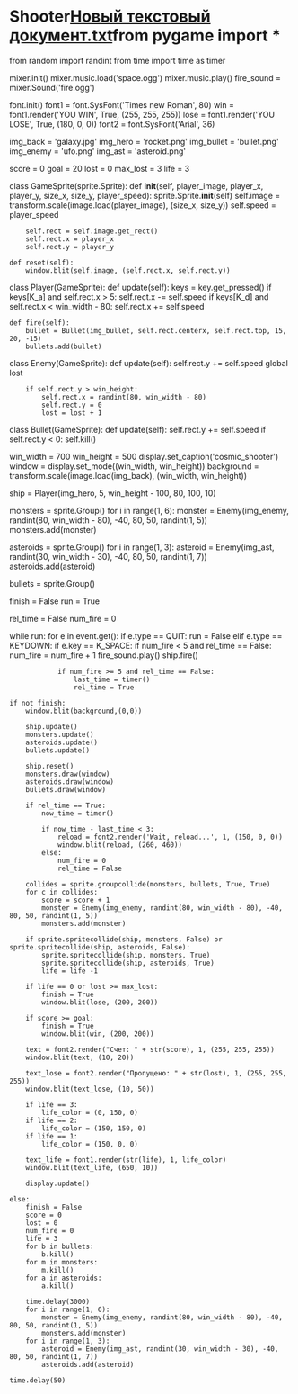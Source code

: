 # Shooter[Новый текстовый документ.txt](https://github.com/K1llkae/Shooter/files/8448558/default.txt)from pygame import *
from random import randint
from time import time as timer


mixer.init()
mixer.music.load('space.ogg')
mixer.music.play()
fire_sound = mixer.Sound('fire.ogg')

font.init()
font1 = font.SysFont('Times new Roman', 80)
win = font1.render('YOU WIN', True, (255, 255, 255))
lose = font1.render('YOU LOSE', True, (180, 0, 0))
font2 = font.SysFont('Arial', 36)

img_back = 'galaxy.jpg'
img_hero = 'rocket.png'
img_bullet = 'bullet.png'
img_enemy = 'ufo.png'
img_ast = 'asteroid.png'

score = 0
goal = 20
lost = 0
max_lost = 3
life = 3

class GameSprite(sprite.Sprite):
    def __init__(self, player_image, player_x, player_y, size_x, size_y, player_speed):
        sprite.Sprite.__init__(self)
        self.image = transform.scale(image.load(player_image), (size_x, size_y))
        self.speed = player_speed

        self.rect = self.image.get_rect()
        self.rect.x = player_x
        self.rect.y = player_y

    def reset(self):
        window.blit(self.image, (self.rect.x, self.rect.y))

class Player(GameSprite):
    def update(self):
        keys = key.get_pressed()
        if keys[K_a] and self.rect.x > 5:
            self.rect.x -= self.speed
        if keys[K_d] and self.rect.x < win_width - 80:
            self.rect.x += self.speed

    def fire(self):
        bullet = Bullet(img_bullet, self.rect.centerx, self.rect.top, 15, 20, -15)
        bullets.add(bullet)

class Enemy(GameSprite):
    def update(self):
        self.rect.y += self.speed
        global lost

        if self.rect.y > win_height:
            self.rect.x = randint(80, win_width - 80)
            self.rect.y = 0
            lost = lost + 1

class Bullet(GameSprite):
    def update(self):
        self.rect.y += self.speed
        if self.rect.y < 0:
            self.kill()

win_width = 700
win_height = 500
display.set_caption('cosmic_shooter')
window = display.set_mode((win_width, win_height))
background = transform.scale(image.load(img_back), (win_width, win_height))

ship = Player(img_hero, 5, win_height - 100, 80, 100, 10)

monsters = sprite.Group()
for i in range(1, 6):
    monster = Enemy(img_enemy, randint(80, win_width - 80), -40, 80, 50, randint(1, 5))
    monsters.add(monster)

asteroids = sprite.Group()
for i in range(1, 3):
    asteroid = Enemy(img_ast, randint(30, win_width - 30), -40, 80, 50, randint(1, 7))
    asteroids.add(asteroid)

bullets = sprite.Group()

finish = False
run = True

rel_time = False
num_fire = 0

while run:
    for e in event.get():
        if e.type == QUIT:
            run = False
        elif e.type == KEYDOWN:
            if e.key == K_SPACE:
                if num_fire < 5 and rel_time == False:
                    num_fire = num_fire + 1
                    fire_sound.play()
                    ship.fire()

                if num_fire >= 5 and rel_time == False:
                    last_time = timer()
                    rel_time = True

    if not finish:
        window.blit(background,(0,0))

        ship.update()
        monsters.update()
        asteroids.update()
        bullets.update()

        ship.reset()
        monsters.draw(window)
        asteroids.draw(window)
        bullets.draw(window)

        if rel_time == True:
            now_time = timer()

            if now_time - last_time < 3:
                reload = font2.render('Wait, reload...', 1, (150, 0, 0))
                window.blit(reload, (260, 460))
            else:
                num_fire = 0
                rel_time = False

        collides = sprite.groupcollide(monsters, bullets, True, True)
        for c in collides:
            score = score + 1
            monster = Enemy(img_enemy, randint(80, win_width - 80), -40, 80, 50, randint(1, 5))
            monsters.add(monster)

        if sprite.spritecollide(ship, monsters, False) or sprite.spritecollide(ship, asteroids, False):
            sprite.spritecollide(ship, monsters, True)
            sprite.spritecollide(ship, asteroids, True)
            life = life -1

        if life == 0 or lost >= max_lost:
            finish = True
            window.blit(lose, (200, 200))

        if score >= goal:
            finish = True
            window.blit(win, (200, 200))

        text = font2.render("Счет: " + str(score), 1, (255, 255, 255))
        window.blit(text, (10, 20))

        text_lose = font2.render("Пропущено: " + str(lost), 1, (255, 255, 255))
        window.blit(text_lose, (10, 50))

        if life == 3:
            life_color = (0, 150, 0)
        if life == 2:
            life_color = (150, 150, 0)
        if life == 1:
            life_color = (150, 0, 0)

        text_life = font1.render(str(life), 1, life_color)
        window.blit(text_life, (650, 10))

        display.update()

    else:
        finish = False
        score = 0
        lost = 0
        num_fire = 0
        life = 3
        for b in bullets:
            b.kill()
        for m in monsters:
            m.kill()
        for a in asteroids:
            a.kill()

        time.delay(3000)
        for i in range(1, 6):
            monster = Enemy(img_enemy, randint(80, win_width - 80), -40, 80, 50, randint(1, 5))
            monsters.add(monster)
        for i in range(1, 3):
            asteroid = Enemy(img_ast, randint(30, win_width - 30), -40, 80, 50, randint(1, 7))
            asteroids.add(asteroid)

    time.delay(50)
